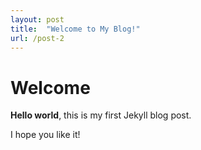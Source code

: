 ```yaml
---
layout: post
title:  "Welcome to My Blog!"
url: /post-2
---
```


# Welcome

**Hello world**, this is my first Jekyll blog post.

I hope you like it!
